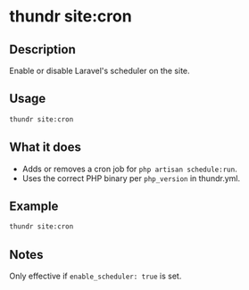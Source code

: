 # thundr site:cron

## Description

Enable or disable Laravel's scheduler on the site.

## Usage

```bash
thundr site:cron
```

## What it does

- Adds or removes a cron job for `php artisan schedule:run`.
- Uses the correct PHP binary per `php_version` in thundr.yml.

## Example

```bash
thundr site:cron
```

## Notes

Only effective if `enable_scheduler: true` is set.
